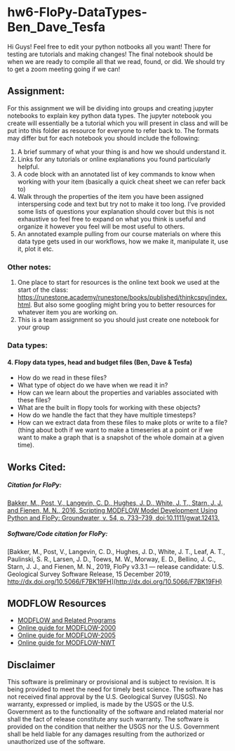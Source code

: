 # hw6-FloPy-DataTypes-Ben_Dave_Tesfa

Hi Guys!  Feel free to edit your python notbooks all you want!  There for testing are tutorials and making changes!  The final notebook should be when we are ready to compile all that we read, found, or did.  We should try to get a zoom meeting going if we can!

## Assignment:
For this assignment we will be dividing into groups and creating jupyter notebooks to explain key python data types.  The jupyter notebook you create will essentially be a tutorial which you will present in class and will be put into this folder as resource for everyone to refer back to. The formats may differ but for each notebook you should include the following:
 1. A brief summary of what your thing is and how we should understand it.
 2. Links for any tutorials or online explanations you found particularly helpful.
 3. A code block with an annotated list of key commands to know when working with your item (basically a quick cheat sheet we can refer back to)
 4. Walk through the properties of the item you have been assigned interspersing code and text but try not to make it too long.  I’ve provided some lists of questions your explanation should cover but this is not exhaustive so feel free to expand on what you think is useful and organize it however you feel will be most useful to others.
 5. An annotated example pulling from our course materials on where this data type gets used in our workflows, how we make it, manipulate it, use it, plot it etc.

### Other notes:
1.	One place to start for resources is the online text book we used at the start of the class: https://runestone.academy/runestone/books/published/thinkcspy/index.html. But also some googling might bring you to better resources for whatever item you are working on.
2.	This is a team assignment so you should just create one notebook for your group

### Data types:
#### 4. Flopy data types, head and budget files (Ben, Dave & Tesfa)
-	How do we read in these files?
-	What type of object do we have when we read it in?
-	How can we learn about the properties and variables associated with these files?
-	What are the built in flopy tools for working with these objects?
-	How do we handle the fact that they have multiple timesteps?
-	How can we extract data from these files to make plots or write to a file? (thing about both if we want to make a timeseries at a point or if we want to make a graph that is a snapshot of the whole domain at a given time).

Works Cited:
-----------------------------------------------

##### ***Citation for FloPy:***

[Bakker, M., Post, V., Langevin, C. D., Hughes, J. D., White, J. T., Starn, J. J. and Fienen, M. N., 2016, Scripting MODFLOW Model Development Using Python and FloPy: Groundwater, v. 54, p. 733–739, doi:10.1111/gwat.12413.](http://dx.doi.org/10.1111/gwat.12413)

##### ***Software/Code citation for FloPy:***

[Bakker, M., Post, V., Langevin, C. D., Hughes, J. D., White, J. T., Leaf, A. T., Paulinski, S. R., Larsen, J. D., Toews, M. W., Morway, E. D., Bellino, J. C., Starn, J. J., and Fienen, M. N., 2019, FloPy v3.3.1 &mdash; release candidate: U.S. Geological Survey Software Release, 15 December 2019, http://dx.doi.org/10.5066/F7BK19FH](http://dx.doi.org/10.5066/F7BK19FH)


MODFLOW Resources
-----------------------------------------------

+ [MODFLOW and Related Programs](http://water.usgs.gov/ogw/modflow/)
+ [Online guide for MODFLOW-2000](http://water.usgs.gov/nrp/gwsoftware/modflow2000/Guide/index.html)
+ [Online guide for MODFLOW-2005](http://water.usgs.gov/ogw/modflow/MODFLOW-2005-Guide/)
+ [Online guide for MODFLOW-NWT](http://water.usgs.gov/ogw/modflow-nwt/MODFLOW-NWT-Guide/)


Disclaimer
----------

This software is preliminary or provisional and is subject to revision. It is
being provided to meet the need for timely best science. The software has not
received final approval by the U.S. Geological Survey (USGS). No warranty,
expressed or implied, is made by the USGS or the U.S. Government as to the
functionality of the software and related material nor shall the fact of release
constitute any such warranty. The software is provided on the condition that
neither the USGS nor the U.S. Government shall be held liable for any damages
resulting from the authorized or unauthorized use of the software.

